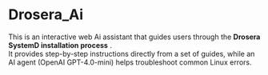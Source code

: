 # Drosera_Ai

This is an interactive  web Ai assistant that guides users through the **Drosera SystemD installation process** .  
It provides step-by-step instructions directly from a set of guides, while an AI agent (OpenAI GPT-4.0-mini) helps troubleshoot common Linux errors.

